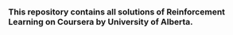 ### This repository contains all solutions of Reinforcement Learning on Coursera by University of Alberta.